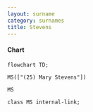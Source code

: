 ```yaml
---
layout: surname
category: surnames
title: Stevens
---
```


#### Chart

```mermaid
flowchart TD;

MS(["(25) Mary Stevens"])

MS

class MS internal-link;

```
